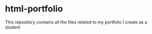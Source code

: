 # html-portfolio
This repository contains all the files related to my portfolio I create as a student
